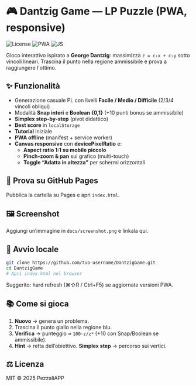 # 🎮 Dantzig Game — LP Puzzle (PWA, responsive)

![License](https://img.shields.io/badge/license-MIT-green)
![PWA](https://img.shields.io/badge/PWA-offline-blue)
![JS](https://img.shields.io/badge/made%20with-JavaScript-yellow)

Gioco interattivo ispirato a **George Dantzig**: massimizza `z = c₁x + c₂y` sotto vincoli lineari. Trascina il punto nella regione ammissibile e prova a raggiungere l'ottimo.

## ✨ Funzionalità
- Generazione casuale PL con livelli **Facile / Medio / Difficile** (2/3/4 vincoli obliqui)
- Modalità **Snap interi** e **Boolean {0,1}** (+10 punti bonus se ammissibile)
- **Simplex step-by-step** (pivot didattico)
- **Best score** in `localStorage`
- **Tutorial** iniziale
- **PWA offline** (manifest + service worker)
- **Canvas responsive** con **devicePixelRatio** e:
  - **Aspect ratio 1:1 su mobile piccolo**
  - **Pinch-zoom & pan** sul grafico (multi-touch)
  - **Toggle “Adatta in altezza”** per schermi orizzontali

## 🧪 Prova su GitHub Pages
Pubblica la cartella su Pages e apri `index.html`.

## 🖼️ Screenshot
Aggiungi un’immagine in `docs/screenshot.png` e linkala qui.

## 🚀 Avvio locale
```bash
git clone https://github.com/tuo-username/DantzigGame.git
cd DantzigGame
# Apri index.html nel browser
```
Suggerito: hard refresh (⌘⇧R / Ctrl+F5) se aggiornate versioni PWA.

## 📚 Come si gioca
1. **Nuovo** → genera un problema.
2. Trascina il punto giallo nella regione blu.
3. **Verifica** → punteggio ≈ `100·z/z*` (+10 con Snap/Boolean se ammissibile).
4. **Hint** → retta dell’obiettivo. **Simplex step** → percorso sui vertici.

## ⚖️ Licenza
MIT © 2025 PezzaliAPP
